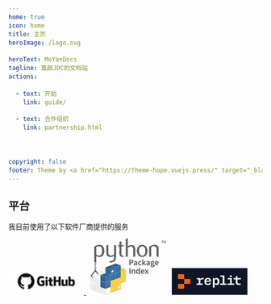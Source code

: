 ```yaml
---
home: true
icon: home
title: 主页
heroImage: /logo.svg

heroText: MoYanDocs
tagline: 莫颜JDC的文档站
actions:

  - text: 开始
    link: guide/

  - text: 合作组织
    link: partnership.html



copyright: false
footer: Theme by <a href="https://theme-hope.vuejs.press/" target="_blank">VuePress Theme Hope</a> | MIT Licensed, Copyright © 2018-present MoYan
---
```

## 平台

我目前使用了以下软件厂商提供的服务

<a href="https://github.com">
    <img src="/assets/icon/github_logo.jpg" alt="Deploys by Github" weight="100px"/>
</a> &nbsp;
<a href="https://pypi.org"><img src="/assets/icon/pypi_logo.jpg" alt="Deploys by Pypi" ></a> &nbsp;
<a href="https://reqlit.com"><img src="/assets/icon/replit_logo.jpg" alt="Deploys by Replit" weight="100px"/></a> &nbsp;